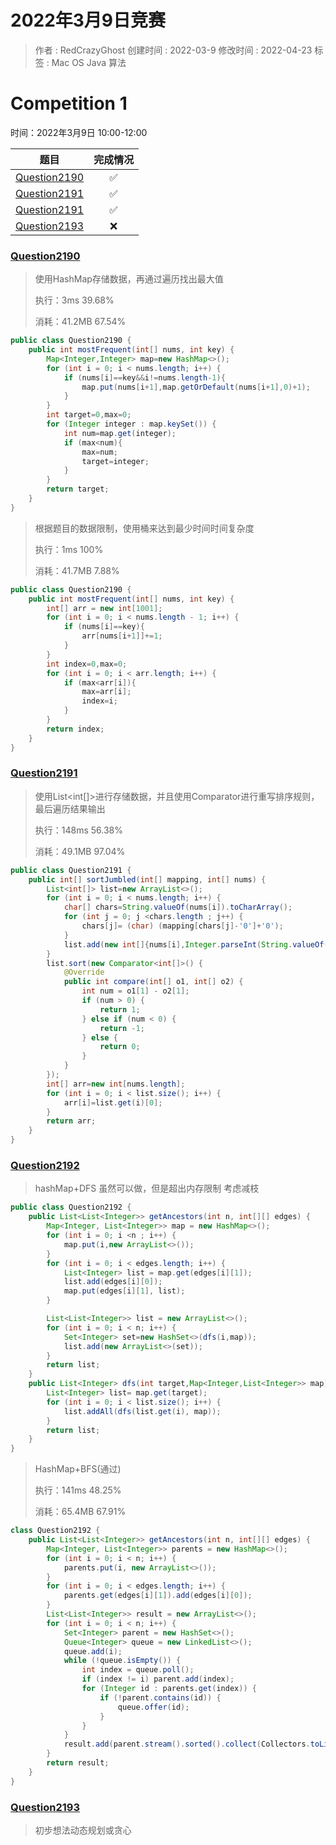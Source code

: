 # 2022年3月9日竞赛
> 作者 : RedCrazyGhost
> 创建时间 : 2022-03-9
> 修改时间 : 2022-04-23
> 标签 :  <span class="badge bg-secondary">Mac OS</span> <span class="badge bg-primary">Java</span> <span class="badge bg-dark">算法</span> 
# Competition 1
时间：2022年3月9日 10:00-12:00

|题目|完成情况|
|:---:|:---:|
|[Question2190](https://leetcode-cn.com/problems/most-frequent-number-following-key-in-an-array/)|✅|
|[Question2191](https://leetcode-cn.com/problems/sort-the-jumbled-numbers/)|✅|
|[Question2191](https://leetcode-cn.com/problems/sort-the-jumbled-numbers/)|✅|
|[Question2193](https://leetcode-cn.com/problems/minimum-number-of-moves-to-make-palindrome/)|❌|

### [Question2190](https://leetcode-cn.com/problems/most-frequent-number-following-key-in-an-array/)
> 使用HashMap存储数据，再通过遍历找出最大值
> 
> 执行：3ms 39.68%
> 
> 消耗：41.2MB 67.54%
```java
public class Question2190 {
    public int mostFrequent(int[] nums, int key) {
        Map<Integer,Integer> map=new HashMap<>();
        for (int i = 0; i < nums.length; i++) {
            if (nums[i]==key&&i!=nums.length-1){
                map.put(nums[i+1],map.getOrDefault(nums[i+1],0)+1);
            }
        }
        int target=0,max=0;
        for (Integer integer : map.keySet()) {
            int num=map.get(integer);
            if (max<num){
                max=num;
                target=integer;
            }
        }
        return target;
    }
}
```
> 根据题目的数据限制，使用桶来达到最少时间时间复杂度
>
> 执行：1ms 100%
>
> 消耗：41.7MB 7.88%
```java
public class Question2190 {
    public int mostFrequent(int[] nums, int key) {
        int[] arr = new int[1001];
        for (int i = 0; i < nums.length - 1; i++) {
            if (nums[i]==key){
                arr[nums[i+1]]+=1;
            }
        }
        int index=0,max=0;
        for (int i = 0; i < arr.length; i++) {
            if (max<arr[i]){
                max=arr[i];
                index=i;
            }
        }
        return index;
    }
}
```

### [Question2191](https://leetcode-cn.com/problems/sort-the-jumbled-numbers/)
> 使用List<int[]>进行存储数据，并且使用Comparator进行重写排序规则，最后遍历结果输出
> 
> 执行：148ms 56.38%
>
> 消耗：49.1MB 97.04%
```java
public class Question2191 {
    public int[] sortJumbled(int[] mapping, int[] nums) {
        List<int[]> list=new ArrayList<>();
        for (int i = 0; i < nums.length; i++) {
            char[] chars=String.valueOf(nums[i]).toCharArray();
            for (int j = 0; j <chars.length ; j++) {
                chars[j]= (char) (mapping[chars[j]-'0']+'0');
            }
            list.add(new int[]{nums[i],Integer.parseInt(String.valueOf(chars))});
        }
        list.sort(new Comparator<int[]>() {
            @Override
            public int compare(int[] o1, int[] o2) {
                int num = o1[1] - o2[1];
                if (num > 0) {
                    return 1;
                } else if (num < 0) {
                    return -1;
                } else {
                    return 0;
                }
            }
        });
        int[] arr=new int[nums.length];
        for (int i = 0; i < list.size(); i++) {
            arr[i]=list.get(i)[0];
        }
        return arr;
    }
}
```

### [Question2192](https://leetcode-cn.com/problems/all-ancestors-of-a-node-in-a-directed-acyclic-graph/)
> hashMap+DFS 虽然可以做，但是超出内存限制 考虑减枝
```java
public class Question2192 {
    public List<List<Integer>> getAncestors(int n, int[][] edges) {
        Map<Integer, List<Integer>> map = new HashMap<>();
        for (int i = 0; i <n ; i++) {
            map.put(i,new ArrayList<>());
        }
        for (int i = 0; i < edges.length; i++) {
            List<Integer> list = map.get(edges[i][1]);
            list.add(edges[i][0]);
            map.put(edges[i][1], list);
        }

        List<List<Integer>> list = new ArrayList<>();
        for (int i = 0; i < n; i++) {
            Set<Integer> set=new HashSet<>(dfs(i,map));
            list.add(new ArrayList<>(set));
        }
        return list;
    }
    public List<Integer> dfs(int target,Map<Integer,List<Integer>> map){
        List<Integer> list= map.get(target);
        for (int i = 0; i < list.size(); i++) {
            list.addAll(dfs(list.get(i), map));
        }
        return list;
    }
}
```
> HashMap+BFS(通过)
> 
> 执行：141ms 48.25%
>
> 消耗：65.4MB 67.91%
```java
class Question2192 {
    public List<List<Integer>> getAncestors(int n, int[][] edges) {
        Map<Integer, List<Integer>> parents = new HashMap<>();
        for (int i = 0; i < n; i++) {
            parents.put(i, new ArrayList<>());
        }
        for (int i = 0; i < edges.length; i++) {
            parents.get(edges[i][1]).add(edges[i][0]);
        }
        List<List<Integer>> result = new ArrayList<>();
        for (int i = 0; i < n; i++) {
            Set<Integer> parent = new HashSet<>();
            Queue<Integer> queue = new LinkedList<>();
            queue.add(i);
            while (!queue.isEmpty()) {
                int index = queue.poll();
                if (index != i) parent.add(index);
                for (Integer id : parents.get(index)) {
                    if (!parent.contains(id)) {
                        queue.offer(id);
                    }
                }
            }
            result.add(parent.stream().sorted().collect(Collectors.toList()));
        }
        return result;
    }
}
```

### [Question2193](https://leetcode-cn.com/problems/minimum-number-of-moves-to-make-palindrome/)
> 初步想法动态规划或贪心